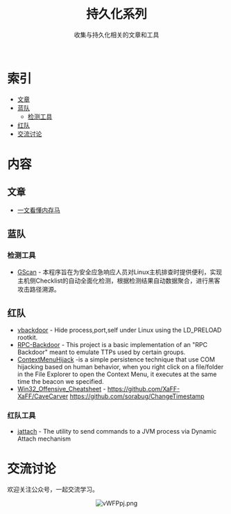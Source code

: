 <div align="center">
    <h1>持久化系列</h1>
    <p>收集与持久化相关的文章和工具</p>
</div>
<br/>

# 索引

- [文章](#文章)
- [蓝队](#内存马)
    - [检测工具](#检测工具)
- [红队](#查杀工具)
- [交流讨论](#交流讨论)

# 内容

## 文章

- [一文看懂内存马](https://www.freebuf.com/articles/web/274466.html)

## 蓝队

### 检测工具

- [GScan](https://github.com/grayddq/GScan) - 本程序旨在为安全应急响应人员对Linux主机排查时提供便利，实现主机侧Checklist的自动全面化检测，根据检测结果自动数据聚合，进行黑客攻击路径溯源。

## 红队
- [vbackdoor](https://github.com/veo/vbackdoor) - Hide process,port,self under Linux using the LD_PRELOAD rootkit.
- [RPC-Backdoor](https://github.com/eladshamir/RPC-Backdoor) - This project is a basic implementation of an "RPC Backdoor" meant to emulate TTPs used by certain groups.
- [ContextMenuHijack](https://github.com/RistBS/ContextMenuHijack) -is a simple persistence technique that use COM hijacking based on human behavior, when you right click on a file/folder in the File Explorer to open the Context Menu, it executes at the same time the beacon we specified.
- [Win32_Offensive_Cheatsheet](https://github.com/matthieu-hackwitharts/Win32_Offensive_Cheatsheet) - 
https://github.com/XaFF-XaFF/CaveCarver
https://github.com/sorabug/ChangeTimestamp

### 红队工具
- [jattach](https://github.com/apangin/jattach) - The utility to send commands to a JVM process via Dynamic Attach mechanism

# 交流讨论

欢迎关注公众号，一起交流学习。
<p align="center">
    <img src="https://s1.ax1x.com/2022/08/27/vWFPpj.png" alt="vWFPpj.png" border="0" />
</p>

